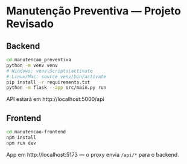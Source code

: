 # Manutenção Preventiva — Projeto Revisado

## Backend
```bash
cd manutencao_preventiva
python -m venv venv
# Windows: venv\Scripts\activate
# Linux/Mac: source venv/bin/activate
pip install -r requirements.txt
python -m flask --app src/main.py run
```

API estará em http://localhost:5000/api

## Frontend
```bash
cd manutencao-frontend
npm install
npm run dev
```

App em http://localhost:5173 — o proxy envia `/api/*` para o backend.
